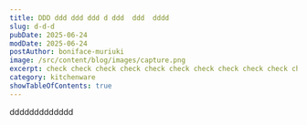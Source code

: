 ```yaml
---
title: DDD ddd ddd ddd d ddd  ddd  dddd
slug: d-d-d
pubDate: 2025-06-24
modDate: 2025-06-24
postAuthor: boniface-muriuki
image: /src/content/blog/images/capture.png
excerpt: check check check check check check check check check check check
category: kitchenware
showTableOfContents: true
---
```

ddddddddddddd
